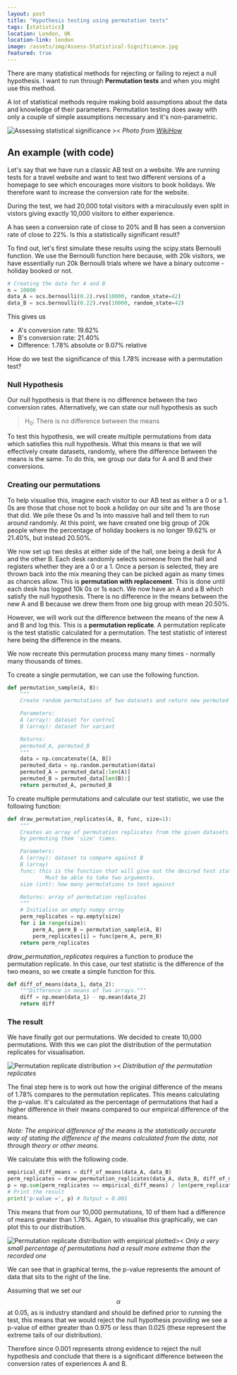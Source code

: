 ```yaml
---
layout: post
title: "Hypothesis testing using permutation tests"
tags: [statistics]
location: London, UK
location-link: london
image: /assets/img/Assess-Statistical-Significance.jpg
featured: true
---
```


There are many statistical methods for rejecting or failing to reject a null hypothesis. I want to run through **Permutation tests** and when you might use this method.

A lot of statistical methods require making bold assumptions about the data and knowledge of their parameters. Permutation testing does away with only a couple of simple assumptions necessary and it's non-parametric.

![Assessing statistical significance ><]({{site.baseurl}}/assets/img/Assess-Statistical-Significance.jpg)
_Photo from [WikiHow](https://www.wikihow.com/Assess-Statistical-Significance)_

<!--description-->

<!-- TODO: Add reasons to use permutation tests for hypothesis testing -->
<!-- TODO: Explain parametric vs. non-parametric testing -->

## An example (with code)

Let's say that we have run a classic AB test on a website. We are running tests for a travel website and want to test two different versions of a homepage to see which encourages more visitors to book holidays. We therefore want to increase the conversion rate for the website.

During the test, we had 20,000 total visitors with a miraculously even split in vistors giving exactly 10,000 visitors to either experience.

A has seen a conversion rate of close to 20% and B has seen a conversion rate of close to 22%. Is this a statistically significant result?

To find out, let's first simulate these results using the scipy.stats Bernoulli function. We use the Bernoulli function here because, with 20k visitors, we have essentially run 20k Bernoulli trials where we have a binary outcome - holiday booked or not.

```python
# Creating the data for A and B
n = 10000
data_A = scs.bernoulli(0.2).rvs(10000, random_state=42)
data_B = scs.bernoulli(0.22).rvs(10000, random_state=42)
```

This gives us

- A's conversion rate: 19.62%
- B's conversion rate: 21.40%
- Difference: 1.78% absolute or 9.07% relative

How do we test the significance of this _1.78%_ increase with a permutation test?

### Null Hypothesis

Our null hypothesis is that there is no difference between the two conversion rates. Alternatively, we can state our null hypothesis as such

> H<sub>0</sub>: There is no difference between the means

To test this hypothesis, we will create multiple permutations from data which satisfies this null hypothesis. What this means is that we will effectively create datasets, randomly, where the difference between the means is the same. To do this, we group our data for A and B and their conversions.

### Creating our permutations

To help visualise this, imagine each visitor to our AB test as either a 0 or a 1. 0s are those that chose not to book a holiday on our site and 1s are those that did. We pile these 0s and 1s into massive hall and tell them to run around randomly. At this point, we have created one big group of 20k people where the percentage of holiday bookers is no longer 19.62% or 21.40%, but instead 20.50%.

We now set up two desks at either side of the hall, one being a desk for A and the other B. Each desk randomly selects someone from the hall and registers whether they are a 0 or a 1. Once a person is selected, they are thrown back into the mix meaning they can be picked again as many times as chances allow. This is **permutation with replacement**. This is done until each desk has logged 10k 0s or 1s each. We now have an A and a B which satisfy the null hypothesis. There is no difference in the means between the new A and B because we drew them from one big group with mean 20.50%.

However, we will work out the difference between the means of the new A and B and log this. This is a **permutation replicate**. A permutation replicate is the test statistic calculated for a permutation. The test statistic of interest here being the difference in the means.

We now recreate this permutation process many many times - normally many thousands of times.

To create a single permutation, we can use the following function.

```python
def permutation_sample(A, B):
    """
    Create random permutations of two datasets and return new permuted datasets

    Parameters:
    A (array): dataset for control
    B (array): dataset for variant

    Returns:
    permuted_A, permuted_B
    """
    data = np.concatenate([A, B])
    permuted_data = np.random.permutation(data)
    permuted_A = permuted_data[:len(A)]
    permuted_B = permuted_data[len(B):]
    return permuted_A, permuted_B
```

To create multiple permutations and calculate our test statistic, we use the following function:

```python
def draw_permutation_replicates(A, B, func, size=1):
    """
    Creates an array of permutation replicates from the given datasets
    by permuting them 'size' times.

    Parameters:
    A (array): dataset to compare against B
    B (array)
    func: this is the function that will give out the desired test statistic.
            Must be able to take two arguments.
    size (int): how many permutations to test against

    Returns: array of permutation replicates
    """
    # Initialise an empty numpy array
    perm_replicates = np.empty(size)
    for i in range(size):
        perm_A, perm_B = permutation_sample(A, B)
        perm_replicates[i] = func(perm_A, perm_B)
    return perm_replicates
```

_draw_permutation_replicates_ requires a function to produce the permutation replicate. In this case, our test statistic is the difference of the two means, so we create a simple function for this.

```python
def diff_of_means(data_1, data_2):
    """Difference in means of two arrays."""
    diff = np.mean(data_1) - np.mean(data_2)
    return diff
```

### The result

We have finally got our permutations. We decided to create 10,000 permutations. With this we can plot the distribution of the permutation replicates for visualisation.

![Permutation replicate distribution ><]({{site.baseurl}}/assets/img/hypothesisPermutations.png)
_Distribution of the permutation replicates_

The final step here is to work out how the original difference of the means of 1.78% compares to the permutation replicates. This means calculating the p-value. It's calculated as the percentage of permutations that had a higher difference in their means compared to our empirical difference of the means.

_Note: The empirical difference of the means is the statistically accurate way of stating the difference of the means calculated from the data, not through theory or other means._

We calculate this with the following code.

```python
empirical_diff_means = diff_of_means(data_A, data_B)
perm_replicates = draw_permutation_replicates(data_A, data_B, diff_of_means, 10000)
p = np.sum(perm_replicates >= empirical_diff_means) / len(perm_replicates)
# Print the result
print('p-value =', p) # Output = 0.001
```

This means that from our 10,000 permutations, 10 of them had a difference of means greater than 1.78%. Again, to visualise this graphically, we can plot this to our distribution.

![Permutation replicate distribution with empirical plotted><]({{site.baseurl}}/assets/img/hypothesisPermutationsWithLine.png)
_Only a very small percentage of permutations had a result more extreme than the recorded one_

We can see that in graphical terms, the p-value represents the amount of data that sits to the right of the line.

Assuming that we set our $$ \alpha $$ at 0.05, as is industry standard and should be defined prior to running the test, this means that we would reject the null hypothesis providing we see a p-value of either greater than 0.975 or less than 0.025 (these represent the extreme tails of our distribution).

Therefore since 0.001 represents strong evidence to reject the null hypothesis and conclude that there is a significant difference between the conversion rates of experiences A and B.
